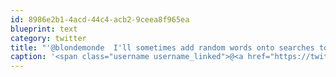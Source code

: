 ```yaml
---
id: 8986e2b1-4acd-44c4-acb2-9ceea8f965ea
blueprint: text
category: twitter
title: "'@blondemonde  I'll sometimes add random words onto searches to make people wonder. Wasn't me this time. \"Blondy Mondy Pepsi Cheesecake\""
caption: '<span class="username username_linked">@<a href="https://twitter.com/blondemonde" title="Blonde Monde">blondemonde</a></span>  I''ll sometimes add random words onto searches to make people wonder. Wasn''t me this time. "Blondy Mondy Pepsi Cheesecake"'
---
```

